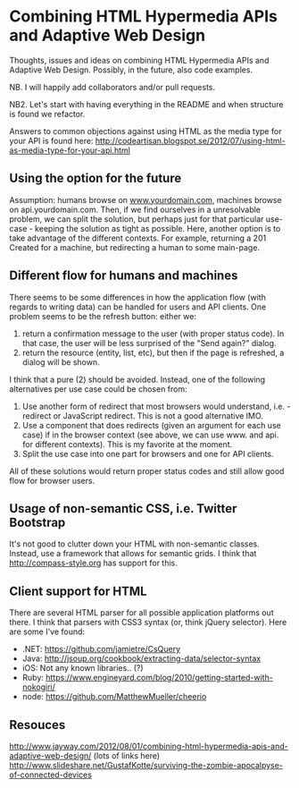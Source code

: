 Combining HTML Hypermedia APIs and Adaptive Web Design
======================================================

Thoughts, issues and ideas on combining HTML Hypermedia APIs and Adaptive Web Design. Possibly, in the future, also code examples.

NB.  I will happily add collaborators and/or pull requests.

NB2.  Let's start with having everything in the README and when structure is found we refactor.

Answers to common objections against using HTML as the media type for your API is found here: http://codeartisan.blogspot.se/2012/07/using-html-as-media-type-for-your-api.html

Using the option for the future
-------
Assumption: humans browse on www.yourdomain.com, machines browse on api.yourdomain.com. Then, if we find ourselves in a unresolvable problem, we can split the solution, but perhaps just for that particular use-case - keeping the solution as tight as possible.
Here, another option is to take advantage of the different contexts. For example, returning a 201 Created for a machine, but redirecting a human to some main-page.


Different flow for humans and machines
-------
There seems to be some differences in how the application flow (with regards to writing data) can be handled for users and API clients. One problem seems to be the refresh button: either we:

1.  return a confirmation message to the user (with proper status code). In that case, the user will be less surprised of the "Send again?" dialog.
2.  return the resource (entity, list, etc), but then if the page is refreshed, a dialog will be shown.

I think that a pure (2) should be avoided. Instead, one of the following alternatives per use case could be chosen from:

1.  Use another form of redirect that most browsers would understand, i.e. <meta>-redirect or JavaScript redirect. This is not a good alternative IMO.
2.  Use a component that does redirects (given an argument for each use case) if in the browser context (see above, we can use www. and api. for different contexts). This is my favorite at the moment.
3.  Split the use case into one part for browsers and one for API clients.

All of these solutions would return proper status codes and still allow good flow for browser users.

Usage of non-semantic CSS, i.e. Twitter Bootstrap
-------------------------------------------------------
It's not good to clutter down your HTML with non-semantic classes. Instead, use a framework that allows for semantic grids. I think that http://compass-style.org has support for this.

Client support for HTML
-----------------------
There are several HTML parser for all possible application platforms out there. I think that parsers with CSS3 syntax (or, think jQuery selector).
Here are some I've found:
 - .NET: https://github.com/jamietre/CsQuery
 - Java: http://jsoup.org/cookbook/extracting-data/selector-syntax
 - iOS: Not any known libraries.. (?)
 - Ruby: https://www.engineyard.com/blog/2010/getting-started-with-nokogiri/
 - node: https://github.com/MatthewMueller/cheerio

Resouces
--------
http://www.jayway.com/2012/08/01/combining-html-hypermedia-apis-and-adaptive-web-design/ (lots of links here)
http://www.slideshare.net/GustafKotte/surviving-the-zombie-apocalpyse-of-connected-devices
